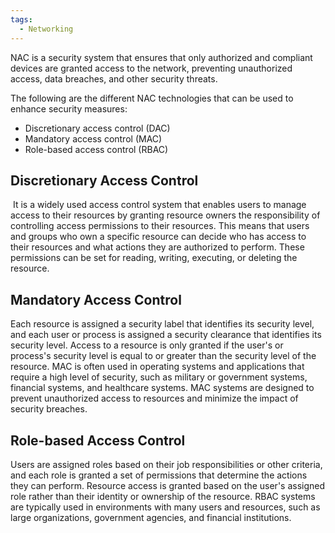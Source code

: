 ```yaml
---
tags:
  - Networking
---
```


NAC is a security system that ensures that only authorized and compliant devices are granted access to the network, preventing unauthorized access, data breaches, and other security threats.

The following are the different NAC technologies that can be used to enhance security measures:

- Discretionary access control (DAC)
- Mandatory access control (MAC)
- Role-based access control (RBAC)

## Discretionary Access Control

 It is a widely used access control system that enables users to manage access to their resources by granting resource owners the responsibility of controlling access permissions to their resources. This means that users and groups who own a specific resource can decide who has access to their resources and what actions they are authorized to perform. These permissions can be set for reading, writing, executing, or deleting the resource.
## Mandatory Access Control

Each resource is assigned a security label that identifies its security level, and each user or process is assigned a security clearance that identifies its security level. Access to a resource is only granted if the user's or process's security level is equal to or greater than the security level of the resource. MAC is often used in operating systems and applications that require a high level of security, such as military or government systems, financial systems, and healthcare systems. MAC systems are designed to prevent unauthorized access to resources and minimize the impact of security breaches.

## Role-based Access Control

Users are assigned roles based on their job responsibilities or other criteria, and each role is granted a set of permissions that determine the actions they can perform. Resource access is granted based on the user's assigned role rather than their identity or ownership of the resource. RBAC systems are typically used in environments with many users and resources, such as large organizations, government agencies, and financial institutions.